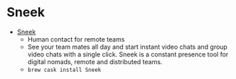 # Sneek
- [Sneek](https://sneek.io/)
  -  Human contact for remote teams
  - See your team mates all day and start instant video chats and group video chats with a single click. Sneek is a constant presence tool for digital nomads, remote and distributed teams.
  - `brew cask install Sneek`
